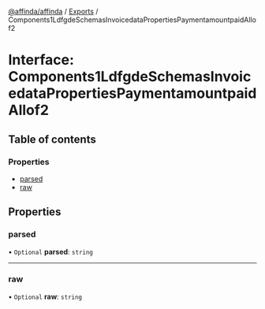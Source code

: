 [@affinda/affinda](../README.md) / [Exports](../modules.md) / Components1LdfgdeSchemasInvoicedataPropertiesPaymentamountpaidAllof2

# Interface: Components1LdfgdeSchemasInvoicedataPropertiesPaymentamountpaidAllof2

## Table of contents

### Properties

- [parsed](Components1LdfgdeSchemasInvoicedataPropertiesPaymentamountpaidAllof2.md#parsed)
- [raw](Components1LdfgdeSchemasInvoicedataPropertiesPaymentamountpaidAllof2.md#raw)

## Properties

### parsed

• `Optional` **parsed**: `string`

___

### raw

• `Optional` **raw**: `string`
